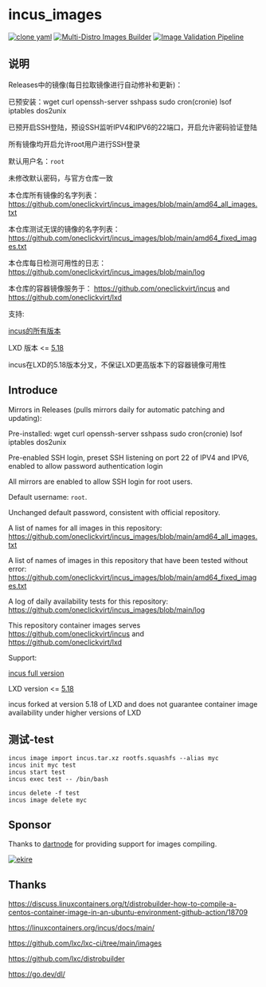 # incus_images

[![clone yaml](https://github.com/oneclickvirt/incus_images/actions/workflows/clone_yaml.yml/badge.svg)](https://github.com/oneclickvirt/incus_images/actions/workflows/clone_yaml.yml) [![Multi-Distro Images Builder](https://github.com/oneclickvirt/incus_images/actions/workflows/build.yml/badge.svg)](https://github.com/oneclickvirt/incus_images/actions/workflows/build.yml) [![Image Validation Pipeline](https://github.com/oneclickvirt/incus_images/actions/workflows/test.yml/badge.svg)](https://github.com/oneclickvirt/incus_images/actions/workflows/test.yml)

## 说明

Releases中的镜像(每日拉取镜像进行自动修补和更新)：

已预安装：wget curl openssh-server sshpass sudo cron(cronie) lsof iptables dos2unix

已预开启SSH登陆，预设SSH监听IPV4和IPV6的22端口，开启允许密码验证登陆

所有镜像均开启允许root用户进行SSH登录

默认用户名：```root```

未修改默认密码，与官方仓库一致

本仓库所有镜像的名字列表：https://github.com/oneclickvirt/incus_images/blob/main/amd64_all_images.txt

本仓库测试无误的镜像的名字列表：https://github.com/oneclickvirt/incus_images/blob/main/amd64_fixed_images.txt

本仓库每日检测可用性的日志：https://github.com/oneclickvirt/incus_images/blob/main/log

本仓库的容器镜像服务于： https://github.com/oneclickvirt/incus and https://github.com/oneclickvirt/lxd

支持:

[incus的所有版本](https://github.com/lxc/incus)

LXD 版本 <= [5.18](https://github.com/canonical/lxd/releases/tag/lxd-5.18) 

incus在LXD的5.18版本分叉，不保证LXD更高版本下的容器镜像可用性

## Introduce

Mirrors in Releases (pulls mirrors daily for automatic patching and updating):

Pre-installed: wget curl openssh-server sshpass sudo cron(cronie) lsof iptables dos2unix

Pre-enabled SSH login, preset SSH listening on port 22 of IPV4 and IPV6, enabled to allow password authentication login

All mirrors are enabled to allow SSH login for root users.

Default username: ```root```.

Unchanged default password, consistent with official repository.

A list of names for all images in this repository: https://github.com/oneclickvirt/incus_images/blob/main/amd64_all_images.txt

A list of names of images in this repository that have been tested without error: https://github.com/oneclickvirt/incus_images/blob/main/amd64_fixed_images.txt

A log of daily availability tests for this repository: https://github.com/oneclickvirt/incus_images/blob/main/log

This repository container images serves https://github.com/oneclickvirt/incus and https://github.com/oneclickvirt/lxd

Support:

[incus full version](https://github.com/lxc/incus)

LXD version <= [5.18](https://github.com/canonical/lxd/releases/tag/lxd-5.18)

incus forked at version 5.18 of LXD and does not guarantee container image availability under higher versions of LXD

## 测试-test

```
incus image import incus.tar.xz rootfs.squashfs --alias myc
incus init myc test
incus start test
incus exec test -- /bin/bash
```

```
incus delete -f test
incus image delete myc
```

## Sponsor

Thanks to [dartnode](https://dartnode.com/?via=server) for providing support for images compiling.

<a href="https://dartnode.com/?via=server" target="_blank">
  <img src="https://snaju.com/assets/img/logo_dark.svg" alt="ekire">
</a>

## Thanks

https://discuss.linuxcontainers.org/t/distrobuilder-how-to-compile-a-centos-container-image-in-an-ubuntu-environment-github-action/18709

https://linuxcontainers.org/incus/docs/main/

https://github.com/lxc/lxc-ci/tree/main/images

https://github.com/lxc/distrobuilder

https://go.dev/dl/
